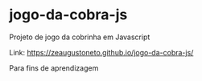 # jogo-da-cobra-js
Projeto de jogo da cobrinha em Javascript  

Link: https://zeaugustoneto.github.io/jogo-da-cobra-js/

Para fins de aprendizagem
